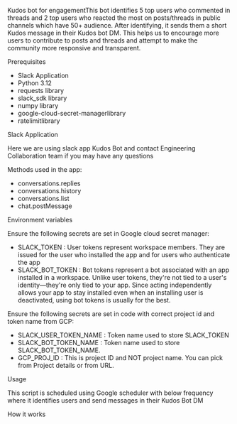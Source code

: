 Kudos bot for engagementThis bot identifies 5 top users who commented in threads and 2 top users who reacted the most on posts/threads in public channels which have 50+ audience. After identifying, it sends them a short Kudos message in their Kudos bot DM.
This helps us to encourage more users to contribute to posts and threads and attempt to make the community more responsive and transparent.


Prerequisites


* Slack Application
* Python 3.12
* requests library
* slack_sdk library
* numpy library
* google-cloud-secret-managerlibrary
* ratelimitlibrary

Slack Application

Here we are using slack app Kudos Bot and contact Engineering Collaboration team if you may have any questions

Methods used in the app:

* conversations.replies
* conversations.history
* conversations.list
* chat.postMessage

Environment variables

Ensure the following secrets are set in Google cloud secret manager:

* SLACK_TOKEN : User tokens represent workspace members. They are issued for the user who installed the app and for users who authenticate the app
* SLACK_BOT_TOKEN : Bot tokens represent a bot associated with an app installed in a workspace. Unlike user tokens, they're not tied to a user's identity—they're only tied to your app. Since acting independently allows your app to stay installed even when an installing user is deactivated, using bot tokens is usually for the best.


Ensure the following secrets are set in code with correct project id and token name from GCP:

* SLACK_USER_TOKEN_NAME : Token name used to store SLACK_TOKEN
* SLACK_BOT_TOKEN_NAME : Token name used to store SLACK_BOT_TOKEN_NAME.
* GCP_PROJ_ID : This is project ID and NOT project name. You can pick from Project details or from URL.



Usage 

This script is scheduled using Google scheduler with below frequency where it identifies users and send messages in their Kudos Bot DM



How it works


